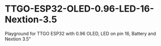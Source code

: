 # TTGO-ESP32-OLED-0.96-LED-16-Nextion-3.5

Playground for TTGO ESP32 with 0.96 OLED, LED on pin 16, Battery and Nextion 3.5"
